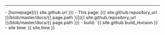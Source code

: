 <hr>
- [homepage]({{ site.github.url }})
- This page: [{{ site.github.repository_url }}/blob/master/docs/{{ page.path }}]({{ site.github.repository_url }}/blob/master/docs/{{ page.path }})
- build: `{{ site.github.build_revision }}`
- site time: {{ site.time }}
